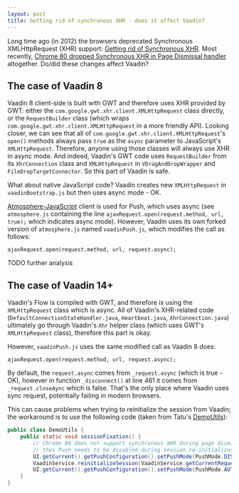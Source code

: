 ```yaml
---
layout: post
title: Getting rid of synchronous XHR - does it affect Vaadin?
---
```


Long time ago (in 2012) the browsers deprecated Synchronous XMLHttpRequest (XHR)
support: [Getting rid of Synchronous XHR](https://developers.google.com/web/updates/2012/01/Getting-Rid-of-Synchronous-XHRs).
Most recently, [Chrome 80 dropped Synchronous XHR in Page Dismissal handler](https://developers.google.com/web/updates/2019/12/chrome-80-deps-rems)
altogether. Do/did these changes affect Vaadin?

## The case of Vaadin 8

Vaadin 8 client-side is built with GWT and therefore uses XHR provided by GWT:
either the `com.google.gwt.xhr.client.XMLHttpRequest` class directly, or
the `RequestBuilder` class (which wraps `com.google.gwt.xhr.client.XMLHttpRequest` in
a more friendly API). Looking closer, we can see that all of
`com.google.gwt.xhr.client.XMLHttpRequest`'s `open()` methods always pass `true`
as the `async`  parameter to JavaScript's `XMLHttpRequest`. Therefore,
anyone using those classes will always use XHR in async mode.
And indeed, Vaadin's GWT code uses `RequestBuilder` from its `XhrConnection` class and
`XMLHttpRequest` in `VDragAndDropWrapper` and `FileDropTargetConnector`. So this part
of Vaadin is safe.

What about native JavaScript code? Vaadin creates new `XMLHttpRequest`
in `vaadinBootstrap.js` but then uses async mode - OK.

[Atmosphere-JavaScript](https://github.com/Atmosphere/atmosphere-javascript) client
is used for Push, which uses async (see `atmosphere.js` containing the line `ajaxRequest.open(request.method, url, true);` which indicates async mode).
However, Vaadin uses its own forked version of `atmosphere.js` named `vaadinPush.js`,
which modifies the call as follows:

```
ajaxRequest.open(request.method, url, request.async);
```

TODO further analysis

## The case of Vaadin 14+

Vaadin's Flow is compiled with GWT, and therefore is using the `XMLHttpRequest` class
which is async. All of Vaadin's XHR-related code (`DefaultConnectionStateHandler.java`,
`Heartbeat.java`, `XhrConnection.java`) ultimately go through Vaadin's `Xhr`
helper class (which uses GWT's `XMLHttpRequest` class), therefore this part is okay.

However, `vaadinPush.js` uses the same modified call as Vaadin 8 does:

```
ajaxRequest.open(request.method, url, request.async);
```

By default, the `request.async` comes from `_request.async` (which is true - OK),
however in function `_disconnect()` at line 461 it comes from `_request.closeAync`
which is false. That's the only place where Vaadin uses sync request, potentially
failing in modern browsers.

This can cause problems when trying to reinitialize the session from Vaadin; the
workaround is to use the following code (taken from Tatu's [DemoUtils](https://github.com/TatuLund/cdi-demo/blob/master/src/main/java/org/vaadin/cdidemo/util/DemoUtils.java#L9)):

```java
public class DemoUtils {
	public static void sessionFixation() {
		// Chrome 80 does not support synchronous XHR during page dismissal anymore
		// thus Push needs to be disabled during session re-initialization
		UI.getCurrent().getPushConfiguration().setPushMode(PushMode.DISABLED);
		VaadinService.reinitializeSession(VaadinService.getCurrentRequest());
		UI.getCurrent().getPushConfiguration().setPushMode(PushMode.AUTOMATIC);
	}	
}
```
